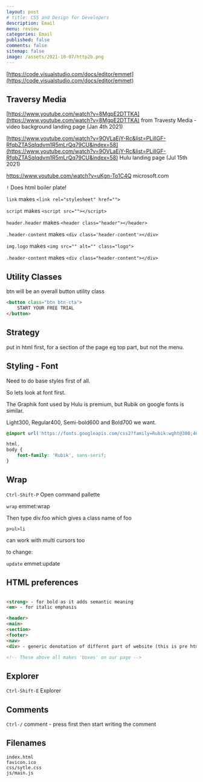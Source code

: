 ```yaml
---
layout: post
# title: CSS and Design for Developers 
description: Email
menu: review
categories: Email 
published: false 
comments: false     
sitemap: false
image: /assets/2021-10-07/http2b.png
---
```


<!-- ## Introduction. -->

<!-- [![alt text](/assets/2021-08-04/local.jpg "local")](/assets/2021-08-04/local.jpg) -->
<!-- [![alt text](/assets/2021-10-07/http2b.png "http2"){:width="200px"}](/assets/2021-10-07/http2b.png) -->

[https://code.visualstudio.com/docs/editor/emmet](https://code.visualstudio.com/docs/editor/emmet)

## Traversy Media

[https://www.youtube.com/watch?v=8MgpE2DTTKA](https://www.youtube.com/watch?v=8MgpE2DTTKA) from Travesty Media - video background landing page (Jan 4th 2021)

[https://www.youtube.com/watch?v=9OVLaEjY-Rc&list=PLillGF-RfqbZTASqIqdvm1R5mLrQq79CU&index=58](https://www.youtube.com/watch?v=9OVLaEjY-Rc&list=PLillGF-RfqbZTASqIqdvm1R5mLrQq79CU&index=58) Hulu landing page (Jul 15th 2021)

https://www.youtube.com/watch?v=uKgn-To1C4Q
 microsoft.com
 

`!` Does html boiler plate! 

`link` makes `<link rel="stylesheet" href="">`

`script` makes `<script src=""></script>`

`header.header` makes `<header class="header"></header>`

`.header-content` makes `<div class='header-content'></div>`

`img.logo` makes `<img src="" alt="" class="logo">`

`.header-content` makes `<div class="header-content"></div>`

## Utility Classes

btn will be an overall button utility class
```html
<button class="btn btn-cta">
	START YOUR FREE TRIAL
</button>
```

## Strategy

put in html first, for a section of the page eg top part, but not the menu.

## Styling - Font 

Need to do base styles first of all.

So lets look at font first.

The Graphik font used by Hulu is premium, but Rubik on google fonts is similar.

Light300, Regular400, Semi-bold600 and Bold700 we want.

```css
@import url('https://fonts.googleapis.com/css2?family=Rubik:wght@300;400;600;700&display=swap');

html,
body {
	font-family: 'Rubik', sans-serif;
}

```



## Wrap

`Ctrl-Shift-P` Open command pallette

`wrap` emmet:wrap

Then type div.foo which gives a class name of foo

`p>ul>li`

can work with multi cursors too

to change:

`update` emmet:update

## HTML preferences

```html

<strong> - for bold as it adds semantic meaning
<em> - for italic emphasis

<header>
<main>
<section>
<footer>
<nav>
<div> - generic denotation of differnt part of website (this is pre html5)

<!-- These above all makes 'boxes' on our page -->

```

## Explorer

`Ctrl-Shift-E` Explorer

## Comments

`Ctrl-/` comment - press first then start writing the comment

## Filenames

```
index.html
favicon.ico
css/sytle.css
js/main.js
```



